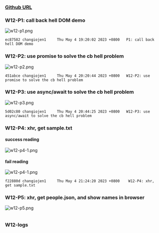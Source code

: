 ### [Github URL](https://github.com/changiojen1/1112-1N-js-demo-208410224.git)

### W12-P1: call back hell DOM demo

![w12-p1.png](https://ztflbjygdewbkwpghxwx.supabase.co/storage/v1/object/public/md-img/img/w12-p1.png)

```
ec87582 changiojen1     Thu May 4 19:20:02 2023 +0800   P1: call back hell DOM demo
```

### W12-P2: use promise to solve the cb hell problem

![w12-p2.png](https://ztflbjygdewbkwpghxwx.supabase.co/storage/v1/object/public/md-img/img/w12-p2.png)

```
451abce changiojen1     Thu May 4 20:20:44 2023 +0800   W12-P2: use promise to solve the cb hell problem

```

### W12-P3: use async/await to solve the cb hell problem

![w12-p3.png](https://ztflbjygdewbkwpghxwx.supabase.co/storage/v1/object/public/md-img/img/w12-p3.png)

```
5d02c80 changiojen1     Thu May 4 20:44:25 2023 +0800   W12-P3: use async/await to solve the cb hell problem
```

### W12-P4: xhr, get sample.txt

#### success reading

![w12-p4-1.png](https://ztflbjygdewbkwpghxwx.supabase.co/storage/v1/object/public/md-img/img/w12-p4-1.png)

#### fail reading

![w12-p4-1.png](https://ztflbjygdewbkwpghxwx.supabase.co/storage/v1/object/public/md-img/img/w12-p4-2.png)

```
f22880d changiojen1     Thu May 4 21:24:20 2023 +0800    W12-P4: xhr, get sample.txt
```

### W12-P5: xhr, get people.json, and show names in browser

![w12-p5.png](https://ztflbjygdewbkwpghxwx.supabase.co/storage/v1/object/public/md-img/img/w12-p5.png)

```

```

### W12-logs

```

```
